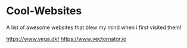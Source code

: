 # Cool-Websites
A list of awesome websites that blew my mind when i first visited them!

https://www.vega.dk/
https://www.vectornator.io

